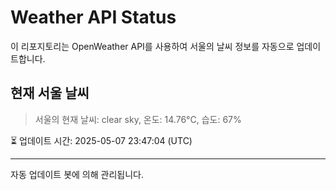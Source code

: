 
# Weather API Status

이 리포지토리는 OpenWeather API를 사용하여 서울의 날씨 정보를 자동으로 업데이트합니다.

## 현재 서울 날씨
> 서울의 현재 날씨: clear sky, 온도: 14.76°C, 습도: 67%

⏳ 업데이트 시간: 2025-05-07 23:47:04 (UTC)

---
자동 업데이트 봇에 의해 관리됩니다.

